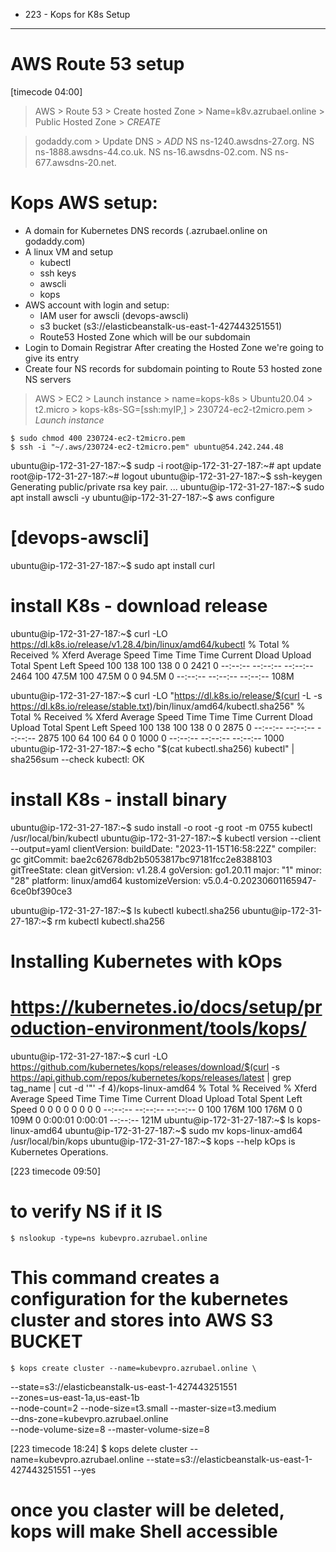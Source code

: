 * 223 - Kops for K8s Setup
--------------------------

# AWS Route 53 setup
[timecode 04:00]

> AWS > Route 53 > Create hosted Zone > Name=k8v.azrubael.online >
    Public Hosted Zone > *CREATE*

> godaddy.com > Update DNS > *ADD*
NS      ns-1240.awsdns-27.org.
NS      ns-1888.awsdns-44.co.uk.
NS      ns-16.awsdns-02.com.
NS      ns-677.awsdns-20.net.



# Kops AWS setup:
- A domain for Kubernetes DNS records (.azrubael.online on godaddy.com)
- A linux VM and setup
    + kubectl
    + ssh keys
    + awscli
    + kops
- AWS account with login and setup:
    + IAM user for awscli (devops-awscli)
    + s3 bucket (s3://elasticbeanstalk-us-east-1-427443251551)
    + Route53 Hosted Zone which will be our subdomain
- Login to Domain Registrar
    After creating the Hosted Zone we're going to give its entry
- Create four NS records for subdomain pointing to Route 53 hosted zone NS servers

> AWS > EC2 > Launch instance > name=kops-k8s > Ubuntu20.04 > t2.micro >
    kops-k8s-SG=[ssh:myIP,] > 230724-ec2-t2micro.pem > *Launch instance*

    $ sudo chmod 400 230724-ec2-t2micro.pem
    $ ssh -i "~/.aws/230724-ec2-t2micro.pem" ubuntu@54.242.244.48
ubuntu@ip-172-31-27-187:~$ sudp -i
root@ip-172-31-27-187:~# apt update
root@ip-172-31-27-187:~# logout
ubuntu@ip-172-31-27-187:~$ ssh-keygen
Generating public/private rsa key pair.
...
ubuntu@ip-172-31-27-187:~$ sudo apt install awscli -y
ubuntu@ip-172-31-27-187:~$ aws configure
# [devops-awscli]
ubuntu@ip-172-31-27-187:~$ sudo apt install curl

# install K8s - download release
ubuntu@ip-172-31-27-187:~$ curl -LO https://dl.k8s.io/release/v1.28.4/bin/linux/amd64/kubectl
  % Total    % Received % Xferd  Average Speed   Time    Time     Time  Current
                                 Dload  Upload   Total   Spent    Left  Speed
100   138  100   138    0     0   2421      0 --:--:-- --:--:-- --:--:--  2464
100 47.5M  100 47.5M    0     0  94.5M      0 --:--:-- --:--:-- --:--:--  108M

ubuntu@ip-172-31-27-187:~$    curl -LO "https://dl.k8s.io/release/$(curl -L -s https://dl.k8s.io/release/stable.txt)/bin/linux/amd64/kubectl.sha256"
  % Total    % Received % Xferd  Average Speed   Time    Time     Time  Current
                                 Dload  Upload   Total   Spent    Left  Speed
100   138  100   138    0     0   2875      0 --:--:-- --:--:-- --:--:--  2875
100    64  100    64    0     0   1000      0 --:--:-- --:--:-- --:--:--  1000
ubuntu@ip-172-31-27-187:~$ echo "$(cat kubectl.sha256)  kubectl" | sha256sum --check
kubectl: OK

# install K8s - install binary
ubuntu@ip-172-31-27-187:~$ sudo install -o root -g root -m 0755 kubectl /usr/local/bin/kubectl
ubuntu@ip-172-31-27-187:~$ kubectl version --client --output=yaml
clientVersion:
  buildDate: "2023-11-15T16:58:22Z"
  compiler: gc
  gitCommit: bae2c62678db2b5053817bc97181fcc2e8388103
  gitTreeState: clean
  gitVersion: v1.28.4
  goVersion: go1.20.11
  major: "1"
  minor: "28"
  platform: linux/amd64
kustomizeVersion: v5.0.4-0.20230601165947-6ce0bf390ce3

ubuntu@ip-172-31-27-187:~$ ls
kubectl  kubectl.sha256
ubuntu@ip-172-31-27-187:~$ rm kubectl kubectl.sha256

# Installing Kubernetes with kOps
# https://kubernetes.io/docs/setup/production-environment/tools/kops/
ubuntu@ip-172-31-27-187:~$ curl -LO https://github.com/kubernetes/kops/releases/download/$(curl -s https://api.github.com/repos/kubernetes/kops/releases/latest | grep tag_name | cut -d '"' -f 4)/kops-linux-amd64
  % Total    % Received % Xferd  Average Speed   Time    Time     Time  Current
                                 Dload  Upload   Total   Spent    Left  Speed
  0     0    0     0    0     0      0      0 --:--:-- --:--:-- --:--:--     0
100  176M  100  176M    0     0   109M      0  0:00:01  0:00:01 --:--:--  121M
ubuntu@ip-172-31-27-187:~$ ls
kops-linux-amd64
ubuntu@ip-172-31-27-187:~$ sudo mv kops-linux-amd64 /usr/local/bin/kops
ubuntu@ip-172-31-27-187:~$ kops --help
kOps is Kubernetes Operations.

[223 timecode 09:50]
# to verify NS if it IS
    $ nslookup -type=ns kubevpro.azrubael.online






# This command creates a configuration for the kubernetes cluster and stores into AWS S3 BUCKET
    $ kops create cluster --name=kubevpro.azrubael.online \
  --state=s3://elasticbeanstalk-us-east-1-427443251551 \
  --zones=us-east-1a,us-east-1b \
  --node-count=2 --node-size=t3.small --master-size=t3.medium \
  --dns-zone=kubevpro.azrubael.online \
  --node-volume-size=8 --master-volume-size=8



[223 timecode 18:24]
    $ kops delete cluster --name=kubevpro.azrubael.online --state=s3://elasticbeanstalk-us-east-1-427443251551 --yes
# once you claster will be deleted, kops will make Shell accessible